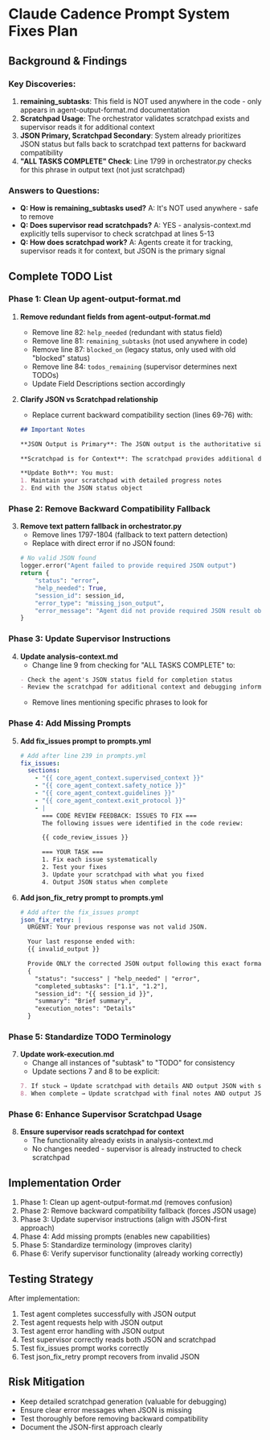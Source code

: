 # Claude Cadence Prompt System Fixes Plan

## Background & Findings

### Key Discoveries:
1. **remaining_subtasks**: This field is NOT used anywhere in the code - only appears in agent-output-format.md documentation
2. **Scratchpad Usage**: The orchestrator validates scratchpad exists and supervisor reads it for additional context
3. **JSON Primary, Scratchpad Secondary**: System already prioritizes JSON status but falls back to scratchpad text patterns for backward compatibility
4. **"ALL TASKS COMPLETE" Check**: Line 1799 in orchestrator.py checks for this phrase in output text (not just scratchpad)

### Answers to Questions:
- **Q: How is remaining_subtasks used?** A: It's NOT used anywhere - safe to remove
- **Q: Does supervisor read scratchpads?** A: YES - analysis-context.md explicitly tells supervisor to check scratchpad at lines 5-13
- **Q: How does scratchpad work?** A: Agents create it for tracking, supervisor reads it for context, but JSON is the primary signal

## Complete TODO List

### Phase 1: Clean Up agent-output-format.md

1. **Remove redundant fields from agent-output-format.md**
   - Remove line 82: `help_needed` (redundant with status field)
   - Remove line 81: `remaining_subtasks` (not used anywhere in code)
   - Remove line 87: `blocked_on` (legacy status, only used with old "blocked" status)
   - Remove line 84: `todos_remaining` (supervisor determines next TODOs)
   - Update Field Descriptions section accordingly

2. **Clarify JSON vs Scratchpad relationship**
   - Replace current backward compatibility section (lines 69-76) with:
   ```markdown
   ## Important Notes

   **JSON Output is Primary**: The JSON output is the authoritative signal for the orchestrator.

   **Scratchpad is for Context**: The scratchpad provides additional debugging information and context for the supervisor to review. Always maintain a detailed scratchpad throughout execution.

   **Update Both**: You must:
   1. Maintain your scratchpad with detailed progress notes
   2. End with the JSON status object
   ```

### Phase 2: Remove Backward Compatibility Fallback

3. **Remove text pattern fallback in orchestrator.py**
   - Remove lines 1797-1804 (fallback to text pattern detection)
   - Replace with direct error if no JSON found:
   ```python
   # No valid JSON found
   logger.error("Agent failed to provide required JSON output")
   return {
       "status": "error",
       "help_needed": True,
       "session_id": session_id,
       "error_type": "missing_json_output",
       "error_message": "Agent did not provide required JSON result object"
   }
   ```

### Phase 3: Update Supervisor Instructions

4. **Update analysis-context.md**
   - Change line 9 from checking for "ALL TASKS COMPLETE" to:
   ```markdown
   - Check the agent's JSON status field for completion status
   - Review the scratchpad for additional context and debugging information
   ```
   - Remove lines mentioning specific phrases to look for

### Phase 4: Add Missing Prompts

5. **Add fix_issues prompt to prompts.yml**
   ```yaml
   # Add after line 239 in prompts.yml
   fix_issues:
     sections:
       - "{{ core_agent_context.supervised_context }}"
       - "{{ core_agent_context.safety_notice }}"
       - "{{ core_agent_context.guidelines }}"
       - "{{ core_agent_context.exit_protocol }}"
       - |
         === CODE REVIEW FEEDBACK: ISSUES TO FIX ===
         The following issues were identified in the code review:

         {{ code_review_issues }}

         === YOUR TASK ===
         1. Fix each issue systematically
         2. Test your fixes
         3. Update your scratchpad with what you fixed
         4. Output JSON status when complete
   ```

6. **Add json_fix_retry prompt to prompts.yml**
   ```yaml
   # Add after the fix_issues prompt
   json_fix_retry: |
     URGENT: Your previous response was not valid JSON.

     Your last response ended with:
     {{ invalid_output }}

     Provide ONLY the corrected JSON output following this exact format:
     {
       "status": "success" | "help_needed" | "error",
       "completed_subtasks": ["1.1", "1.2"],
       "session_id": "{{ session_id }}",
       "summary": "Brief summary",
       "execution_notes": "Details"
     }
   ```

### Phase 5: Standardize TODO Terminology

7. **Update work-execution.md**
   - Change all instances of "subtask" to "TODO" for consistency
   - Update sections 7 and 8 to be explicit:
   ```markdown
   7. If stuck → Update scratchpad with details AND output JSON with status: "help_needed"
   8. When complete → Update scratchpad with final notes AND output JSON with status: "success"
   ```

### Phase 6: Enhance Supervisor Scratchpad Usage

8. **Ensure supervisor reads scratchpad for context**
   - The functionality already exists in analysis-context.md
   - No changes needed - supervisor is already instructed to check scratchpad

## Implementation Order

1. Phase 1: Clean up agent-output-format.md (removes confusion)
2. Phase 2: Remove backward compatibility fallback (forces JSON usage)
3. Phase 3: Update supervisor instructions (align with JSON-first approach)
4. Phase 4: Add missing prompts (enables new capabilities)
5. Phase 5: Standardize terminology (improves clarity)
6. Phase 6: Verify supervisor functionality (already working correctly)

## Testing Strategy

After implementation:
1. Test agent completes successfully with JSON output
2. Test agent requests help with JSON output
3. Test agent error handling with JSON output
4. Test supervisor correctly reads both JSON and scratchpad
5. Test fix_issues prompt works correctly
6. Test json_fix_retry prompt recovers from invalid JSON

## Risk Mitigation

- Keep detailed scratchpad generation (valuable for debugging)
- Ensure clear error messages when JSON is missing
- Test thoroughly before removing backward compatibility
- Document the JSON-first approach clearly
